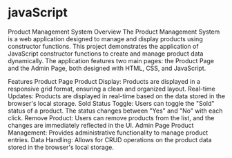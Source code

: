 # javaScript





Product Management System
Overview
The Product Management System is a web application designed to manage and display products using constructor functions. This project demonstrates the application of JavaScript constructor functions to create and manage product data dynamically. The application features two main pages: the Product Page and the Admin Page, both designed with HTML, CSS, and JavaScript.

Features
Product Page
Product Display: Products are displayed in a responsive grid format, ensuring a clean and organized layout.
Real-time Updates: Products are displayed in real-time based on the data stored in the browser's local storage.
Sold Status Toggle: Users can toggle the "Sold" status of a product. The status changes between "Yes" and "No" with each click.
Remove Product: Users can remove products from the list, and the changes are immediately reflected in the UI.
Admin Page
Product Management: Provides administrative functionality to manage product entries.
Data Handling: Allows for CRUD operations on the product data stored in the browser's local storage.